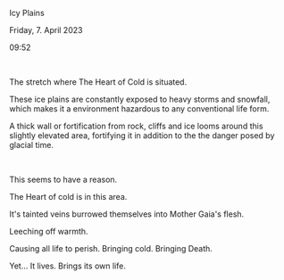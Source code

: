 Icy Plains

Friday, 7. April 2023

09:52

 

The stretch where The Heart of Cold is situated.

These ice plains are constantly exposed to heavy storms and snowfall, which makes it a environment hazardous to any conventional life form.

A thick wall or fortification from rock, cliffs and ice looms around this slightly elevated area, fortifying it in addition to the the danger posed by glacial time.

 

This seems to have a reason.

The Heart of cold is in this area.

It's tainted veins burrowed themselves into Mother Gaia's flesh.

Leeching off warmth.

Causing all life to perish. Bringing cold. Bringing Death.

Yet... It lives. Brings its own life.

 
